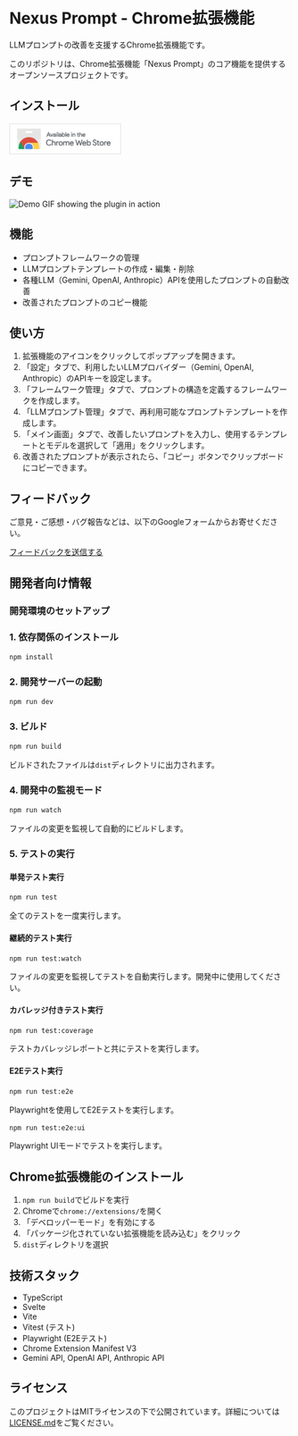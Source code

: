 # Nexus Prompt - Chrome拡張機能

LLMプロンプトの改善を支援するChrome拡張機能です。

このリポジトリは、Chrome拡張機能「Nexus Prompt」のコア機能を提供するオープンソースプロジェクトです。

## インストール

[<img src="./docs/chrome-web-store.png" alt="Chromeウェブストアからインストール" width="200">](https://chromewebstore.google.com/detail/nexus-prompt/epoolhelnffbjmkhleekobpgbjfnhaej)

## デモ
<img src="./docs/demo.gif" alt="Demo GIF showing the plugin in action" width="600">

## 機能
- プロンプトフレームワークの管理
- LLMプロンプトテンプレートの作成・編集・削除
- 各種LLM（Gemini, OpenAI, Anthropic）APIを使用したプロンプトの自動改善
- 改善されたプロンプトのコピー機能

## 使い方

1. 拡張機能のアイコンをクリックしてポップアップを開きます。
2. 「設定」タブで、利用したいLLMプロバイダー（Gemini, OpenAI, Anthropic）のAPIキーを設定します。
3. 「フレームワーク管理」タブで、プロンプトの構造を定義するフレームワークを作成します。
4. 「LLMプロンプト管理」タブで、再利用可能なプロンプトテンプレートを作成します。
5. 「メイン画面」タブで、改善したいプロンプトを入力し、使用するテンプレートとモデルを選択して「適用」をクリックします。
6. 改善されたプロンプトが表示されたら、「コピー」ボタンでクリップボードにコピーできます。

## フィードバック

ご意見・ご感想・バグ報告などは、以下のGoogleフォームからお寄せください。

[フィードバックを送信する](https://forms.gle/YOUR_FORM_ID_HERE)

## 開発者向け情報

### 開発環境のセットアップ

### 1. 依存関係のインストール

```bash
npm install
```

### 2. 開発サーバーの起動

```bash
npm run dev
```

### 3. ビルド

```bash
npm run build
```

ビルドされたファイルは`dist`ディレクトリに出力されます。

### 4. 開発中の監視モード

```bash
npm run watch
```

ファイルの変更を監視して自動的にビルドします。

### 5. テストの実行

#### 単発テスト実行

```bash
npm run test
```

全てのテストを一度実行します。

#### 継続的テスト実行

```bash
npm run test:watch
```

ファイルの変更を監視してテストを自動実行します。開発中に使用してください。

#### カバレッジ付きテスト実行

```bash
npm run test:coverage
```

テストカバレッジレポートと共にテストを実行します。

#### E2Eテスト実行

```bash
npm run test:e2e
```

Playwrightを使用してE2Eテストを実行します。

```bash
npm run test:e2e:ui
```
Playwright UIモードでテストを実行します。

## Chrome拡張機能のインストール

1. `npm run build`でビルドを実行
2. Chromeで`chrome://extensions/`を開く
3. 「デベロッパーモード」を有効にする
4. 「パッケージ化されていない拡張機能を読み込む」をクリック
5. `dist`ディレクトリを選択

## 技術スタック

- TypeScript
- Svelte
- Vite
- Vitest (テスト)
- Playwright (E2Eテスト)
- Chrome Extension Manifest V3
- Gemini API, OpenAI API, Anthropic API

## ライセンス

このプロジェクトはMITライセンスの下で公開されています。詳細については[LICENSE.md](LICENSE.md)をご覧ください。
